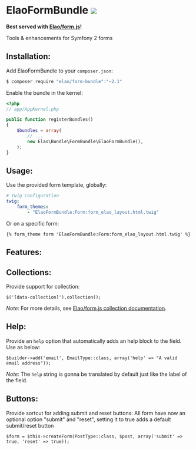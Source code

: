 ElaoFormBundle ![](https://img.shields.io/badge/Symfony-3.0-blue.svg)
==============

__Best served with [Elao/form.js](https://github.com/Elao/form.js)!__

Tools & enhancements for Symfony 2 forms

## Installation:

Add ElaoFormBundle to your `composer.json`:

``` bash
$ composer require "elao/form-bundle":"~2.1"
```

Enable the bundle in the kernel:

``` php
<?php
// app/AppKernel.php

public function registerBundles()
{
    $bundles = array(
        // ...
        new Elao\Bundle\FormBundle\ElaoFormBundle(),
    );
}
```

## Usage:

Use the provided form template, globally:

``` yaml
# Twig Configuration
twig:
    form_themes:
        - "ElaoFormBundle:Form:form_elao_layout.html.twig"
```

Or on a specific form:

``` twig
{% form_theme form 'ElaoFormBundle:Form:form_elao_layout.html.twig' %}
```

## Features:

Collections:
------------

Provide support for collection:

	$('[data-collection]').collection();

_Note:_ For more details, see [Elao/form.js collection documentation](https://github.com/Elao/form.js/blob/master/doc/collection.md).

Help:
--------

Provide an `help` option that automatically adds an help block to the field.
Use as below:

	$builder->add('email', EmailType::class, array('help' => "A valid email address"));

_Note:_ The `help` string is gonna be translated by default just like the label of the field.

Buttons:
--------

Provide sortcut for adding submit and reset buttons:
All form have now an optional option "submit" and "reset", setting it to true adds a default submit/reset button

	$form = $this->createForm(PostType::class, $post, array('submit' => true, 'reset' => true));

